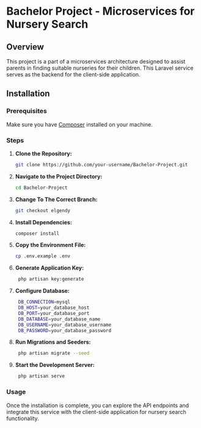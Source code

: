 # Bachelor Project - Microservices for Nursery Search

## Overview

This project is a part of a microservices architecture designed to assist parents in finding suitable nurseries for their children. This Laravel service serves as the backend for the client-side application.

## Installation

### Prerequisites

Make sure you have [Composer](https://getcomposer.org/) installed on your machine.

### Steps

1. **Clone the Repository:**

   ```bash
   git clone https://github.com/your-username/Bachelor-Project.git

2. **Navigate to the Project Directory:**

   ```bash
   cd Bachelor-Project

3. **Change To The Correct Branch:**

   ```bash
   git checkout elgendy

4. **Install Dependencies:**

   ```bash
   composer install

5. **Copy the Environment File:**

   ```bash
   cp .env.example .env

6. **Generate Application Key:**

   ```bash
    php artisan key:generate

7. **Configure Database:**

   ```bash
    DB_CONNECTION=mysql
    DB_HOST=your_database_host
    DB_PORT=your_database_port
    DB_DATABASE=your_database_name
    DB_USERNAME=your_database_username
    DB_PASSWORD=your_database_password

8. **Run Migrations and Seeders:**

   ```bash
    php artisan migrate --seed

9. **Start the Development Server:**

   ```bash
    php artisan serve

### Usage

Once the installation is complete, you can explore the API endpoints and integrate this service with the client-side application for nursery search functionality.
